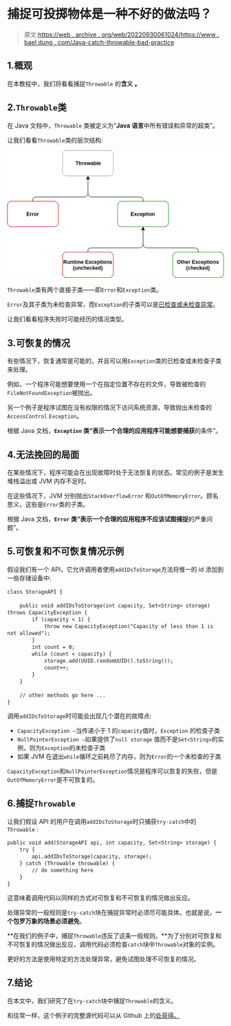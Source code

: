 # 捕捉可投掷物体是一种不好的做法吗？

> 原文:[https://web . archive . org/web/20220930061024/https://www . bael dung . com/Java-catch-throwable-bad-practice](https://web.archive.org/web/20220930061024/https://www.baeldung.com/java-catch-throwable-bad-practice)

## 1.概观

在本教程中，我们将看看捕捉`Throwable` 的**含义** **。**

## 2.`Throwable`类

在 Java 文档中，`Throwable` 类被定义为“**Java 语言**中所有错误和异常的超类”。

让我们看看`Throwable`类的层次结构:

[![](img/6f1adaf3c28e29a860313736ad7dfab9.png)](/web/20220720104416/https://www.baeldung.com/wp-content/uploads/2019/11/Throwable-3.png)

`Throwable`类有两个直接子类——即`Error`和`Exception`类。

`Error`及其子类为未检查异常，而`Exception`的子类可以是[已检查或未检查异常](/web/20220720104416/https://www.baeldung.com/java-exceptions)。

让我们看看程序失败时可能经历的情况类型。

## 3.可恢复的情况

有些情况下，恢复通常是可能的，并且可以用`Exception`类的已检查或未检查子类来处理。

例如，一个程序可能想要使用一个在指定位置不存在的文件，导致被检查的`FileNotFoundException`被抛出。

另一个例子是程序试图在没有权限的情况下访问系统资源，导致抛出未检查的`AccessControl` `Exception`。

根据 Java 文档，**`Exception` 类“表示一个合理的应用程序可能想要捕获**的条件”。

## 4.无法挽回的局面

在某些情况下，程序可能会在出现故障时处于无法恢复的状态。常见的例子是发生堆栈溢出或 JVM 内存不足时。

在这些情况下，JVM 分别抛出`StackOverflowError` 和`OutOfMemoryError`。顾名思义，这些是`Error`类的子类。

根据 Java 文档，**`Error` 类“表示一个合理的应用程序不应该试图捕捉**的严重问题”。

## 5.可恢复和不可恢复情况示例

假设我们有一个 API，它允许调用者使用`addIDsToStorage`方法将惟一的 id 添加到一些存储设备中:

```
class StorageAPI {

    public void addIDsToStorage(int capacity, Set<String> storage) throws CapacityException {
        if (capacity < 1) {
            throw new CapacityException("Capacity of less than 1 is not allowed");
        }
        int count = 0;
        while (count < capacity) {
            storage.add(UUID.randomUUID().toString());
            count++;
        }
    }

    // other methods go here ...
}
```

调用`addIDsToStorage`时可能会出现几个潜在的故障点:

*   `CapacityException –`当传递小于 1 的`capacity`值时，`Exception` 的检查子类
*   `NullPointerException –`如果提供了`null storage` 值而不是`Set<String>`的实例，则为`Exception`的未检查子类
*   如果 JVM 在退出`while`循环之前耗尽了内存，则为`Error`的一个未检查的子类

`CapacityException`和`NullPointerException`情况是程序可以恢复的失败，但是`OutOfMemoryError`是不可恢复的。

## 6.捕捉`Throwable`

让我们假设 API 的用户在调用`addIDsToStorage`时只捕获`try-catch`中的`Throwable` :

```
public void add(StorageAPI api, int capacity, Set<String> storage) {
    try {
        api.addIDsToStorage(capacity, storage);
    } catch (Throwable throwable) {
        // do something here
    }
}
```

这意味着调用代码以同样的方式对可恢复和不可恢复的情况做出反应。

处理异常的一般规则是`try-catch`块在捕捉异常时必须尽可能具体。也就是说，**一个包罗万象的场景必须避免**。

**在我们的例子中，捕捉`Throwable`违反了这条一般规则。**为了分别对可恢复和不可恢复的情况做出反应，调用代码必须检查`catch`块中`Throwable`对象的实例。

更好的方法是使用特定的方法处理异常，避免试图处理不可恢复的情况。

## 7.结论

在本文中，我们研究了在`try-catch`块中捕捉`Throwable`的含义。

和往常一样，这个例子的完整源代码可以从 Github 上的[处获得。](https://web.archive.org/web/20220720104416/https://github.com/eugenp/tutorials/tree/master/core-java-modules/core-java-exceptions-2)